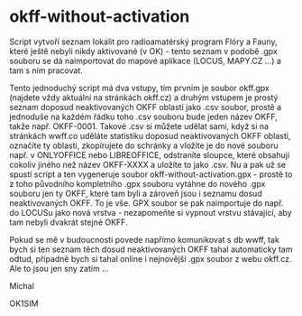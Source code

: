 # okff-without-activation

Script vytvoří seznam lokalit pro radioamatérský program Flóry a Fauny, které ještě nebyli nikdy aktivované (v OK) - tento seznam v podobě .gpx souboru se dá naimportovat do mapové aplikace (LOCUS, MAPY.CZ ...) a tam s ním pracovat.

Tento jednoduchý script má dva vstupy, tím prvním je soubor okff.gpx (najdete vždy aktuální na stránkách okff.cz) a druhým vstupem je prostý seznam doposud neaktivovaných OKFF oblastí jako .csv soubor, prostě a jednoduše na každém řádku toho .csv souboru bude jeden název OKFF, takže např. OKFF-0001. Takové .csv si můžete udělat sami, když si na stránkách wwff.co uděláte statistiku doposud neaktivovaných OKFF oblastí, označíte ty oblasti, zkopírujete do schránky a vložíte je do nové souboru např. v ONLYOFFICE nebo LIBREOFFICE, odstraníte sloupce, které obsahují cokoliv jiného než název OKFF-XXXX a uložíte to jako .csv. Nu a pak už se spustí script a ten vygeneruje soubor okff-without-activation.gpx - prostě to z toho původního kompletního .gpx souboru vytáhne do nového .gpx souboru jen ty OKFF, které tam byli a zároveň jsou i seznamu dosud neaktivovaných OKFF. To je vše. GPX soubor se pak naimportuje do např. do LOCUSu jako nová vrstva - nezapomeňte si vypnout vrstvu stávající, aby tam nebyli dvakrát stejné OKFF.

Pokud se mě v budoucnosti povede napřímo komunikovat s db wwff, tak bych si ten seznam těch dosud neaktivovaných OKFF tahal automaticky tam odtud, případně bych si tahal online i nejnovější .gpx soubor z webu okff.cz. Ale to jsou jen sny zatím ...

Michal 

OK1SIM
